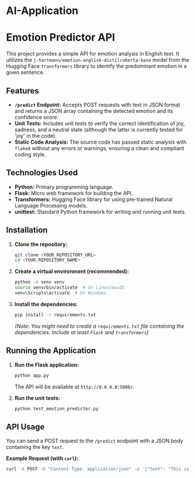 # AI-Application
# Emotion Predictor API

This project provides a simple API for emotion analysis in English text. It utilizes the `j-hartmann/emotion-english-distilroberta-base` model from the Hugging Face `transformers` library to identify the predominant emotion in a given sentence.

## Features

* **`/predict` Endpoint:** Accepts POST requests with text in JSON format and returns a JSON array containing the detected emotion and its confidence score.
* **Unit Tests:** Includes unit tests to verify the correct identification of joy, sadness, and a neutral state (although the latter is currently tested for 'joy' in the code).
* **Static Code Analysis:** The source code has passed static analysis with `flake8` without any errors or warnings, ensuring a clean and compliant coding style.

## Technologies Used

* **Python:** Primary programming language.
* **Flask:** Micro web framework for building the API.
* **Transformers:** Hugging Face library for using pre-trained Natural Language Processing models.
* **unittest:** Standard Python framework for writing and running unit tests.

## Installation

1.  **Clone the repository:**
    ```bash
    git clone <YOUR_REPOSITORY_URL>
    cd <YOUR_REPOSITORY_NAME>
    ```

2.  **Create a virtual environment (recommended):**
    ```bash
    python -m venv venv
    source venv/bin/activate  # On Linux/macOS
    venv\Scripts\activate  # On Windows
    ```

3.  **Install the dependencies:**
    ```bash
    pip install -r requirements.txt
    ```
    *(Note: You might need to create a `requirements.txt` file containing the dependencies. Include at least `Flask` and `transformers`)*

## Running the Application

1.  **Run the Flask application:**
    ```bash
    python app.py
    ```
    The API will be available at `http://0.0.0.0:5000/`.

2.  **Run the unit tests:**
    ```bash
    python test_emotion_predictor.py
    ```

## API Usage

You can send a POST request to the `/predict` endpoint with a JSON body containing the key `text`.

**Example Request (with `curl`):**

```bash
curl -X POST -H "Content-Type: application/json" -d '{"text": "This is a fantastic day!"}' [http://0.0.0.0:5000/predict](http://0.0.0.0:5000/predict)